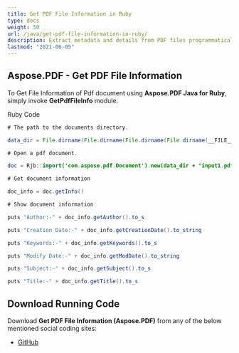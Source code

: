 ```yaml
---
title: Get PDF File Information in Ruby
type: docs
weight: 50
url: /java/get-pdf-file-information-in-ruby/
description: Extract metadata and details from PDF files programmatically using Aspose.PDF in Ruby.
lastmod: "2021-06-05"
---
```


## Aspose.PDF - Get PDF File Information

To Get File Information of Pdf document using **Aspose.PDF Java for Ruby**, simply invoke **GetPdfFileInfo** module.

Ruby Code

```java
# The path to the documents directory.

data_dir = File.dirname(File.dirname(File.dirname(File.dirname(__FILE__)))) + '/data/'

# Open a pdf document.

doc = Rjb::import('com.aspose.pdf.Document').new(data_dir + "input1.pdf")

# Get document information

doc_info = doc.getInfo()

# Show document information

puts "Author:-" + doc_info.getAuthor().to_s

puts "Creation Date:-" + doc_info.getCreationDate().to_string

puts "Keywords:-" + doc_info.getKeywords().to_s

puts "Modify Date:-" + doc_info.getModDate().to_string

puts "Subject:-" + doc_info.getSubject().to_s

puts "Title:-" + doc_info.getTitle().to_s
```

## Download Running Code

Download **Get PDF File Information (Aspose.PDF)** from any of the below mentioned social coding sites:

- [GitHub](https://github.com/aspose-pdf/Aspose.PDF-for-Java/blob/master/Plugins/Aspose_Pdf_Java_for_Ruby/lib/asposepdfjava/Document/getpdffileinfo.rb)
